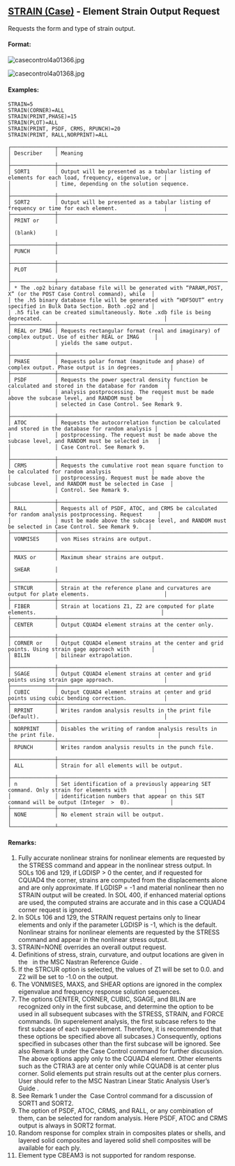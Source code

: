 ## [STRAIN (Case)](https://help.hexagonmi.com/bundle/MSC_Nastran_2022.4/page/Nastran_Combined_Book/qrg/casecontrol4a/TOC.STRAIN.Case.xhtml) - Element Strain Output Request

Requests the form and type of strain output.

#### Format:

![casecontrol4a01366.jpg](https://help-be.hexagonmi.com/bundle/MSC_Nastran_2022.4/page/Nastran_Combined_Book/qrg/casecontrol4a/../../../assets/casecontrol4a01366.jpg?_LANG=enus)  

![casecontrol4a01368.jpg](https://help-be.hexagonmi.com/bundle/MSC_Nastran_2022.4/page/Nastran_Combined_Book/qrg/casecontrol4a/../../../assets/casecontrol4a01368.jpg?_LANG=enus)

#### Examples:

```nastran
STRAIN=5
STRAIN(CORNER)=ALL
STRAIN(PRINT,PHASE)=15
STRAIN(PLOT)=ALL
STRAIN(PRINT, PSDF, CRMS, RPUNCH)=20
STRAIN(PRINT, RALL,NORPRINT)=ALL
```

```text
┌──────────────┬────────────────────────────────────────────────────────────────────────────────────────────────────┐
│ Describer    │ Meaning                                                                                            │
├──────────────┼────────────────────────────────────────────────────────────────────────────────────────────────────┤
│ SORT1        │ Output will be presented as a tabular listing of elements for each load, frequency, eigenvalue, or │
│              │ time, depending on the solution sequence.                                                          │
├──────────────┼────────────────────────────────────────────────────────────────────────────────────────────────────┤
│ SORT2        │ Output will be presented as a tabular listing of frequency or time for each element.               │
├──────────────┼────────────────────────────────────────────────────────────────────────────────────────────────────┤
│ PRINT or     │                                                                                                    │
│ (blank)      │                                                                                                    │
├──────────────┼────────────────────────────────────────────────────────────────────────────────────────────────────┤
│ PUNCH        │                                                                                                    │
├──────────────┼────────────────────────────────────────────────────────────────────────────────────────────────────┤
│ PLOT         │                                                                                                    │
├──────────────┼────────────────────────────────────────────────────────────────────────────────────────────────────┤
│ * The .op2 binary database file will be generated with “PARAM,POST, X” (or the POST Case Control command), while  │
│ the .h5 binary database file will be generated with “HDF5OUT” entry specified in Bulk Data Section. Both .op2 and │
│ .h5 file can be created simultaneously. Note .xdb file is being deprecated.                                       │
├──────────────┼────────────────────────────────────────────────────────────────────────────────────────────────────┤
│ REAL or IMAG │ Requests rectangular format (real and imaginary) of complex output. Use of either REAL or IMAG     │
│              │ yields the same output.                                                                            │
├──────────────┼────────────────────────────────────────────────────────────────────────────────────────────────────┤
│ PHASE        │ Requests polar format (magnitude and phase) of complex output. Phase output is in degrees.         │
├──────────────┼────────────────────────────────────────────────────────────────────────────────────────────────────┤
│ PSDF         │ Requests the power spectral density function be calculated and stored in the database for random   │
│              │ analysis postprocessing. The request must be made above the subcase level, and RANDOM must be      │
│              │ selected in Case Control. See Remark 9.                                                            │
├──────────────┼────────────────────────────────────────────────────────────────────────────────────────────────────┤
│ ATOC         │ Requests the autocorrelation function be calculated and stored in the database for random analysis │
│              │ postprocessing. The request must be made above the subcase level, and RANDOM must be selected in   │
│              │ Case Control. See Remark 9.                                                                        │
├──────────────┼────────────────────────────────────────────────────────────────────────────────────────────────────┤
│ CRMS         │ Requests the cumulative root mean square function to be calculated for random analysis             │
│              │ postprocessing. Request must be made above the subcase level, and RANDOM must be selected in Case  │
│              │ Control. See Remark 9.                                                                             │
├──────────────┼────────────────────────────────────────────────────────────────────────────────────────────────────┤
│ RALL         │ Requests all of PSDF, ATOC, and CRMS be calculated for random analysis postprocessing. Request     │
│              │ must be made above the subcase level, and RANDOM must be selected in Case Control. See Remark 9.   │
├──────────────┼────────────────────────────────────────────────────────────────────────────────────────────────────┤
│ VONMISES     │ von Mises strains are output.                                                                      │
├──────────────┼────────────────────────────────────────────────────────────────────────────────────────────────────┤
│ MAXS or      │ Maximum shear strains are output.                                                                  │
│ SHEAR        │                                                                                                    │
├──────────────┼────────────────────────────────────────────────────────────────────────────────────────────────────┤
│ STRCUR       │ Strain at the reference plane and curvatures are output for plate elements.                        │
├──────────────┼────────────────────────────────────────────────────────────────────────────────────────────────────┤
│ FIBER        │ Strain at locations Z1, Z2 are computed for plate elements.                                        │
├──────────────┼────────────────────────────────────────────────────────────────────────────────────────────────────┤
│ CENTER       │ Output CQUAD4 element strains at the center only.                                                  │
├──────────────┼────────────────────────────────────────────────────────────────────────────────────────────────────┤
│ CORNER or    │ Output CQUAD4 element strains at the center and grid points. Using strain gage approach with       │
│ BILIN        │ bilinear extrapolation.                                                                            │
├──────────────┼────────────────────────────────────────────────────────────────────────────────────────────────────┤
│ SGAGE        │ Output CQUAD4 element strains at center and grid points using strain gage approach.                │
├──────────────┼────────────────────────────────────────────────────────────────────────────────────────────────────┤
│ CUBIC        │ Output CQUAD4 element strains at center and grid points using cubic bending correction.            │
├──────────────┼────────────────────────────────────────────────────────────────────────────────────────────────────┤
│ RPRINT       │ Writes random analysis results in the print file (Default).                                        │
├──────────────┼────────────────────────────────────────────────────────────────────────────────────────────────────┤
│ NORPRINT     │ Disables the writing of random analysis results in the print file.                                 │
├──────────────┼────────────────────────────────────────────────────────────────────────────────────────────────────┤
│ RPUNCH       │ Writes random analysis results in the punch file.                                                  │
├──────────────┼────────────────────────────────────────────────────────────────────────────────────────────────────┤
│ ALL          │ Strain for all elements will be output.                                                            │
├──────────────┼────────────────────────────────────────────────────────────────────────────────────────────────────┤
│ n            │ Set identification of a previously appearing SET command. Only strain for elements with            │
│              │ identification numbers that appear on this SET command will be output (Integer  >  0).             │
├──────────────┼────────────────────────────────────────────────────────────────────────────────────────────────────┤
│ NONE         │ No element strain will be output.                                                                  │
└──────────────┴────────────────────────────────────────────────────────────────────────────────────────────────────┘
```

#### Remarks:

1. Fully accurate nonlinear strains for nonlinear elements are requested by the STRESS command and appear in the nonlinear stress output. In SOLs 106 and 129, if LGDISP > 0 the center, and if requested for CQUAD4 the corner, strains are computed from the displacements alone and are only approximate. If LGDISP = -1 and material nonlinear then no STRAIN output will be created. In SOL 400, if enhanced material options are used, the computed strains are accurate and in this case a CQUAD4 corner request is ignored.
2. In SOLs 106 and 129, the STRAIN request pertains only to linear elements and only if the parameter LGDISP is -1, which is the default. Nonlinear strains for nonlinear elements are requested by the STRESS command and appear in the nonlinear stress output.
3. STRAIN=NONE overrides an overall output request.
4. Definitions of stress, strain, curvature, and output locations are given in the    in the  MSC Nastran Reference Guide .
5. If the STRCUR option is selected, the values of Z1 will be set to 0.0. and Z2 will be set to -1.0 on the output.
6. The VONMISES, MAXS, and SHEAR options are ignored in the complex eigenvalue and frequency response solution sequences.
7. The options CENTER, CORNER, CUBIC, SGAGE, and BILIN are recognized only in the first subcase, and determine the option to be used in all subsequent subcases with the STRESS, STRAIN, and FORCE commands. (In superelement analysis, the first subcase refers to the first subcase of each superelement. Therefore, it is recommended that these options be specified above all subcases.) Consequently, options specified in subcases other than the first subcase will be ignored. See also Remark 8 under the   Case Control command for further discussion.
The above options apply only to the CQUAD4 element. Other elements such as the CTRIA3 are at center only while CQUAD8 is at center plus corner. Solid elements put strain results out at the center plus corners. User should refer to the  MSC Nastran Linear Static Analysis User’s Guide .
8. See Remark 1 under the   Case Control command for a discussion of SORT1 and SORT2.
9. The option of PSDF, ATOC, CRMS, and RALL, or any combination of them, can be selected for random analysis. Here PSDF, ATOC and CRMS output is always in SORT2 format.
10. Random response for complex strain in composites plates or shells, and layered solid composites and layered solid shell composites will be available for each ply.
11. Element type CBEAM3 is not supported for random response.
